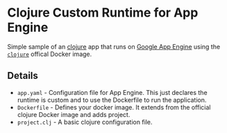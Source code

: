 # Clojure Custom Runtime for App Engine

Simple sample of an [clojure](https://clojure.org/) app that runs on [Google App Engine](https://cloud.google.com/appengine) using the [`clojure`](https://hub.docker.com/_/clojure/) offical Docker image.

## Details

+ `app.yaml` - Configuration file for App Engine. This just declares the runtime is custom and to use the Dockerfile to run the application.
+ `Dockerfile` - Defines your docker image. It extends from the official clojure Docker image and adds project.
+ `project.clj` - A basic clojure configuration file.
